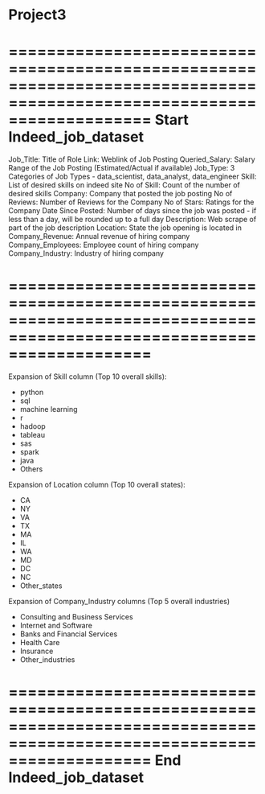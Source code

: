 # Project3

=======================================================================================================================
Start Indeed_job_dataset
=======================================================================================================================

Job_Title:		Title of Role
Link:			Weblink of Job Posting
Queried_Salary:		Salary Range of the Job Posting (Estimated/Actual if available)
Job_Type:		3 Categories of Job Types - data_scientist, data_analyst, data_engineer
Skill:			List of desired skills on indeed site
No of Skill:		Count of the number of desired skills
Company:		Company that posted the job posting
No of Reviews:		Number of Reviews for the Company
No of Stars:		Ratings for the Company
Date Since Posted:	Number of days since the job was posted - if less than a day, will be rounded up to a full day
Description:		Web scrape of part of the job description
Location:		State the job opening is located in
Company_Revenue:	Annual revenue of hiring company
Company_Employees:	Employee count of hiring company
Company_Industry:	Industry of hiring company

=======================================================================================================================
=======================================================================================================================

Expansion of Skill column (Top 10 overall skills):
- python
- sql
- machine learning
- r
- hadoop
- tableau
- sas
- spark
- java
- Others

Expansion of Location column (Top 10 overall states):
- CA
- NY
- VA
- TX
- MA
- IL
- WA
- MD
- DC
- NC
- Other_states

Expansion of Company_Industry columns (Top 5 overall industries)
- Consulting and Business Services
- Internet and Software
- Banks and Financial Services
- Health Care
- Insurance
- Other_industries

=======================================================================================================================
End Indeed_job_dataset
=======================================================================================================================
